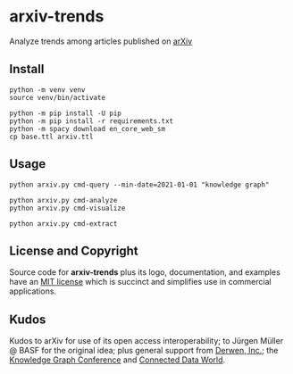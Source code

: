 # arxiv-trends

Analyze trends among articles published on [arXiv](https://arxiv.org/help/api)


## Install

```
python -m venv venv
source venv/bin/activate

python -m pip install -U pip
python -m pip install -r requirements.txt 
python -m spacy download en_core_web_sm
cp base.ttl arxiv.ttl
```


## Usage

```
python arxiv.py cmd-query --min-date=2021-01-01 "knowledge graph"
```

```
python arxiv.py cmd-analyze
python arxiv.py cmd-visualize
```

```
python arxiv.py cmd-extract
```


## License and Copyright

Source code for **arxiv-trends** plus its logo, documentation, and
examples have an [MIT license](https://spdx.org/licenses/MIT.html)
which is succinct and simplifies use in commercial applications.


## Kudos

Kudos to arXiv for use of its open access interoperability;
to Jürgen Müller @ BASF for the original idea;
plus general support from [Derwen, Inc.](https://derwen.ai/);
the [Knowledge Graph Conference](https://www.knowledgegraph.tech/)
and [Connected Data World](https://connected-data.world/).
